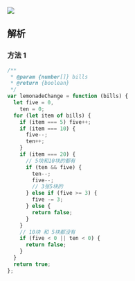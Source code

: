 ![](https://output66.oss-cn-beijing.aliyuncs.com/img/20220222204042.png)

## 解析

### 方法 1

```js
/**
 * @param {number[]} bills
 * @return {boolean}
 */
var lemonadeChange = function (bills) {
  let five = 0,
    ten = 0;
  for (let item of bills) {
    if (item === 5) five++;
    if (item === 10) {
      five--;
      ten++;
    }
    if (item === 20) {
      // 5块和10块的都有
      if (ten && five) {
        ten--;
        five--;
        // 3张5块的
      } else if (five >= 3) {
        five -= 3;
      } else {
        return false;
      }
    }
    // 10块 和 5块都没有
    if (five < 0 || ten < 0) {
      return false;
    }
  }
  return true;
};
```
